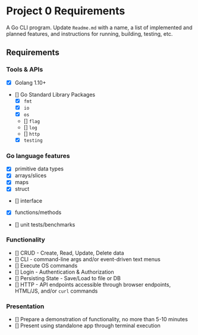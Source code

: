 # Project 0 Requirements
A Go CLI program. Update `Readme.md` with a name, a list of implemented and planned features, and instructions for running, building, testing, etc.

## Requirements
### Tools & APIs
- [x] Golang 1.10+
- [] Go Standard Library Packages
    - [x] `fmt`
    - [x] `io`
    - [x] `os`
    - [] `flag`
    - [] `log`
    - [] `http`
    - [x] `testing`

### Go language features
- [x] primitive data types
- [x] arrays/slices
- [x] maps
- [x] struct
- [] interface
- [x] functions/methods
- [] unit tests/benchmarks

### Functionality
- [] CRUD - Create, Read, Update, Delete data
- [] CLI - command-line args and/or event-driven text menus
- [] Execute OS commands
- [] Login - Authentication & Authorization
- [] Persisting State - Save/Load to file or DB
- [] HTTP - API endpoints accessible through browser endpoints, HTML/JS, and/or `curl` commands

### Presentation
- [] Prepare a demonstration of functionality, no more than 5-10 minutes
- [] Present using standalone app through terminal execution